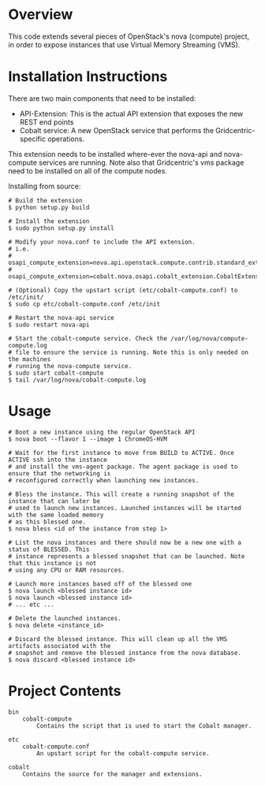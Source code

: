 Overview
========

This code extends several pieces of OpenStack's nova (compute) project, in
order to expose instances that use Virtual Memory Streaming (VMS).

Installation Instructions
=========================
There are two main components that need to be installed:

* API-Extension: This is the actual API extension that exposes the new REST end points
* Cobalt service: A new OpenStack service that performs the Gridcentric-specific operations.

This extension needs to be installed where-ever the nova-api and nova-compute services are running.
Note also that Gridcentric's vms package need to be installed on all of the compute nodes.

Installing from source:

    # Build the extension
    $ python setup.py build
    
    # Install the extension
    $ sudo python setup.py install
    
    # Modify your nova.conf to include the API extension.
    # i.e.
    # osapi_compute_extension=nova.api.openstack.compute.contrib.standard_extensions
    # osapi_compute_extension=cobalt.nova.osapi.cobalt_extension.CobaltExtension

    # (Optional) Copy the upstart script (etc/cobalt-compute.conf) to /etc/init/
    $ sudo cp etc/cobalt-compute.conf /etc/init
    
    # Restart the nova-api service
    $ sudo restart nova-api
    
    # Start the cobalt-compute service. Check the /var/log/nova/compute-compute.log
    # file to ensure the service is running. Note this is only needed on the machines
    # running the nova-compute service.
    $ sudo start cobalt-compute
    $ tail /var/log/nova/cobalt-compute.log


Usage
=====

    # Boot a new instance using the regular OpenStack API
    $ nova boot --flavor 1 --image 1 ChromeOS-HVM
    
    # Wait for the first instance to move from BUILD to ACTIVE. Once ACTIVE ssh into the instance
    # and install the vms-agent package. The agent package is used to ensure that the networking is
    # reconfigured correctly when launching new instances.
    
    # Bless the instance. This will create a running snapshot of the instance that can later be
    # used to launch new instances. Launched instances will be started with the same loaded memory
    # as this blessed one.
    $ nova bless <id of the instance from step 1>
    
    # List the nova instances and there should now be a new one with a status of BLESSED. This
    # instance represents a blessed snapshot that can be launched. Note that this instance is not
    # using any CPU or RAM resources.
    
    # Launch more instances based off of the blessed one
    $ nova launch <blessed instance id>
    $ nova launch <blessed instance id>
    # ... etc ...
    
    # Delete the launched instances.
    $ nova delete <instance_id>
    
    # Discard the blessed instance. This will clean up all the VMS artifacts associated with the
    # snapshot and remove the blessed instance from the nova database.
    $ nova discard <blessed instance id>

Project Contents
================

    bin
        cobalt-compute
            Contains the script that is used to start the Cobalt manager.

    etc
        cobalt-compute.conf
            An upstart script for the cobalt-compute service.

    cobalt
        Contains the source for the manager and extensions.
